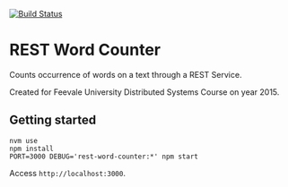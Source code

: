 [![Build Status](https://travis-ci.org/paulodiovani/feevale-sistemas-distribuidos-2015.svg)](https://travis-ci.org/paulodiovani/feevale-sistemas-distribuidos-2015)

# REST Word Counter

Counts occurrence of words on a text through a REST Service.

Created for Feevale University Distributed Systems Course on year 2015.

## Getting started

```console
nvm use
npm install
PORT=3000 DEBUG='rest-word-counter:*' npm start
```

Access `http://localhost:3000`.
